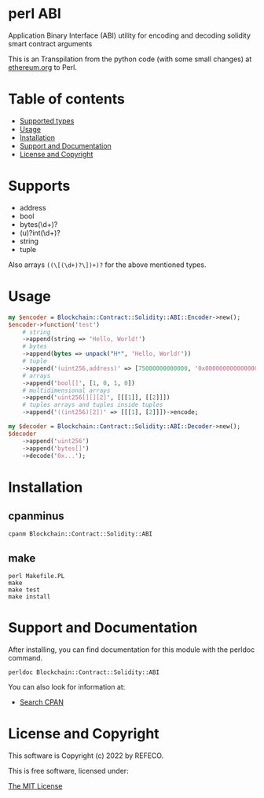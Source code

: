# perl ABI

Application Binary Interface (ABI) utility for encoding and decoding solidity smart contract arguments

This is an Transpilation from the python code (with some small changes) at [ethereum.org](https://ethereum.org/en/developers/docs/data-structures-and-encoding/rlp/) to Perl.

# Table of contents

- [Supported types](#supports)
- [Usage](#usage)
- [Installation](#installation)
- [Support and Documentation](#support-and-documentation)
- [License and Copyright](#license-and-copyright)

# Supports

- address
- bool
- bytes(\d+)?
- (u)?int(\d+)?
- string
- tuple

Also arrays `((\[(\d+)?\])+)?` for the above mentioned types.

# Usage

```perl
my $encoder = Blockchain::Contract::Solidity::ABI::Encoder->new();
$encoder->function('test')
    # string
    ->append(string => 'Hello, World!')
    # bytes
    ->append(bytes => unpack("H*", 'Hello, World!'))
    # tuple
    ->append('(uint256,address)' => [75000000000000, '0x0000000000000000000000000000000000000000'])
    # arrays
    ->append('bool[]', [1, 0, 1, 0])
    # multidimensional arrays
    ->append('uint256[][][2]', [[[1]], [[2]]])
    # tuples arrays and tuples inside tuples
    ->append('((int256)[2])' => [[[1], [2]]])->encode;

my $decoder = Blockchain::Contract::Solidity::ABI::Decoder->new();
$decoder
    ->append('uint256')
    ->append('bytes[]')
    ->decode('0x...');
```

# Installation

## cpanminus

```
cpanm Blockchain::Contract::Solidity::ABI
```

## make

```
perl Makefile.PL
make
make test
make install
```

# Support and Documentation

After installing, you can find documentation for this module with the
perldoc command.

```
perldoc Blockchain::Contract::Solidity::ABI
```

You can also look for information at:

- [Search CPAN](https://metacpan.org/release/Blockchain-Contract-Solidity-ABI)

# License and Copyright

This software is Copyright (c) 2022 by REFECO.

This is free software, licensed under:

  [The MIT License](./LICENSE)

